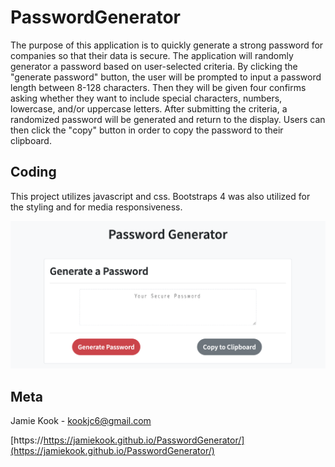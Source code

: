 # PasswordGenerator
The purpose of this application is to quickly generate a strong password for companies so that their data is secure. The application will randomly generator a password based on user-selected criteria. By clicking the "generate password" button, the user will be prompted to input a password length between 8-128 characters. Then they will be given four confirms asking whether they want to include special characters, numbers, lowercase, and/or uppercase letters. After submitting the criteria, a randomized password will be generated and return to the display. Users can then click the "copy" button in order to copy the password to their clipboard. 

## Coding 

This project utilizes javascript and css. Bootstraps 4 was also utilized for the styling and for media responsiveness. 


![image of password generator](./Assets/passwordGenerator.png)


## Meta

Jamie Kook - kookjc6@gmail.com

[https://https://jamiekook.github.io/PasswordGenerator/](https://jamiekook.github.io/PasswordGenerator/)

